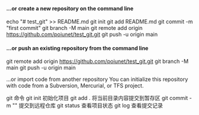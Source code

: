 #### …or create a new repository on the command line
echo "# test_git" >> README.md
git init
git add README.md
git commit -m "first commit"
git branch -M main
git remote add origin https://github.com/poiunet/test_git.git
git push -u origin main


#### …or push an existing repository from the command line
git remote add origin https://github.com/poiunet/test_git.git
git branch -M main
git push -u origin main

…or import code from another repository
You can initialize this repository with code from a Subversion, Mercurial, or TFS project.

git 命令
git init            初始化项目
git add .           将当前目录内容提交到暂存区
git commit -m ""    提交到远程仓库
git status          查看项目状态
git log             查看提交记录 
    